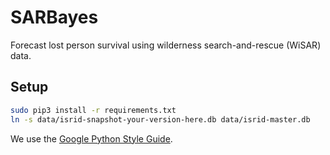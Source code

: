 # SARBayes

Forecast lost person survival using wilderness search-and-rescue (WiSAR) data.

## Setup

```bash
sudo pip3 install -r requirements.txt
ln -s data/isrid-snapshot-your-version-here.db data/isrid-master.db
```

We use the [Google Python Style Guide](https://google.github.io/styleguide/pyguide.html).
